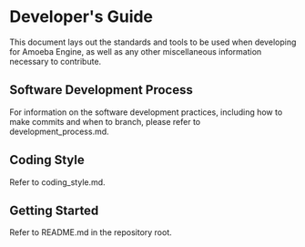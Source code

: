 Developer's Guide
=================

This document lays out the standards and tools to be used when developing for Amoeba Engine, as well as any other miscellaneous information necessary to contribute.

Software Development Process
----------------------------

For information on the software development practices, including how to make commits and when to branch, please refer to development_process.md.

Coding Style
------------

Refer to coding_style.md.

Getting Started
---------------

Refer to README.md in the repository root.
